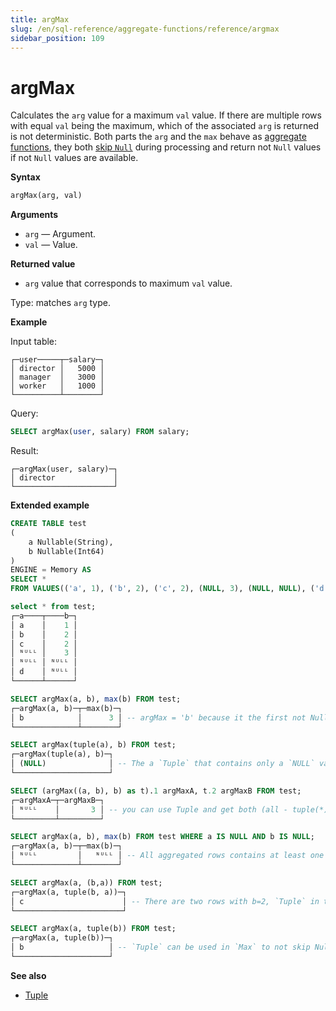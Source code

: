 ```yaml
---
title: argMax
slug: /en/sql-reference/aggregate-functions/reference/argmax
sidebar_position: 109
---
```


# argMax

Calculates the `arg` value for a maximum `val` value. If there are multiple rows with equal `val` being the maximum, which of the associated `arg` is returned is not deterministic.
Both parts the `arg` and the `max` behave as [aggregate functions](/docs/en/sql-reference/aggregate-functions/index.md), they both [skip `Null`](/docs/en/sql-reference/aggregate-functions/index.md#null-processing) during processing and return not `Null` values if not `Null` values are available.

**Syntax**

``` sql
argMax(arg, val)
```

**Arguments**

- `arg` — Argument.
- `val` — Value.

**Returned value**

- `arg` value that corresponds to maximum `val` value.

Type: matches `arg` type.

**Example**

Input table:

``` text
┌─user─────┬─salary─┐
│ director │   5000 │
│ manager  │   3000 │
│ worker   │   1000 │
└──────────┴────────┘
```

Query:

``` sql
SELECT argMax(user, salary) FROM salary;
```

Result:

``` text
┌─argMax(user, salary)─┐
│ director             │
└──────────────────────┘
```

**Extended example**

```sql
CREATE TABLE test
(
    a Nullable(String),
    b Nullable(Int64)
)
ENGINE = Memory AS
SELECT *
FROM VALUES(('a', 1), ('b', 2), ('c', 2), (NULL, 3), (NULL, NULL), ('d', NULL));

select * from test;
┌─a────┬────b─┐
│ a    │    1 │
│ b    │    2 │
│ c    │    2 │
│ ᴺᵁᴸᴸ │    3 │
│ ᴺᵁᴸᴸ │ ᴺᵁᴸᴸ │
│ d    │ ᴺᵁᴸᴸ │
└──────┴──────┘

SELECT argMax(a, b), max(b) FROM test;
┌─argMax(a, b)─┬─max(b)─┐
│ b            │      3 │ -- argMax = 'b' because it the first not Null value, max(b) is from another row!
└──────────────┴────────┘

SELECT argMax(tuple(a), b) FROM test;
┌─argMax(tuple(a), b)─┐
│ (NULL)              │ -- The a `Tuple` that contains only a `NULL` value is not `NULL`, so the aggregate functions won't skip that row because of that `NULL` value
└─────────────────────┘

SELECT (argMax((a, b), b) as t).1 argMaxA, t.2 argMaxB FROM test;
┌─argMaxA─┬─argMaxB─┐
│ ᴺᵁᴸᴸ    │       3 │ -- you can use Tuple and get both (all - tuple(*)) columns for the according max(b)
└─────────┴─────────┘

SELECT argMax(a, b), max(b) FROM test WHERE a IS NULL AND b IS NULL;
┌─argMax(a, b)─┬─max(b)─┐
│ ᴺᵁᴸᴸ         │   ᴺᵁᴸᴸ │ -- All aggregated rows contains at least one `NULL` value because of the filter, so all rows are skipped, therefore the result will be `NULL`
└──────────────┴────────┘

SELECT argMax(a, (b,a)) FROM test;
┌─argMax(a, tuple(b, a))─┐
│ c                      │ -- There are two rows with b=2, `Tuple` in the `Max` allows to get not the first `arg`
└────────────────────────┘

SELECT argMax(a, tuple(b)) FROM test;
┌─argMax(a, tuple(b))─┐
│ b                   │ -- `Tuple` can be used in `Max` to not skip Nulls in `Max`
└─────────────────────┘
```

**See also**

- [Tuple](/docs/en/sql-reference/data-types/tuple.md)
